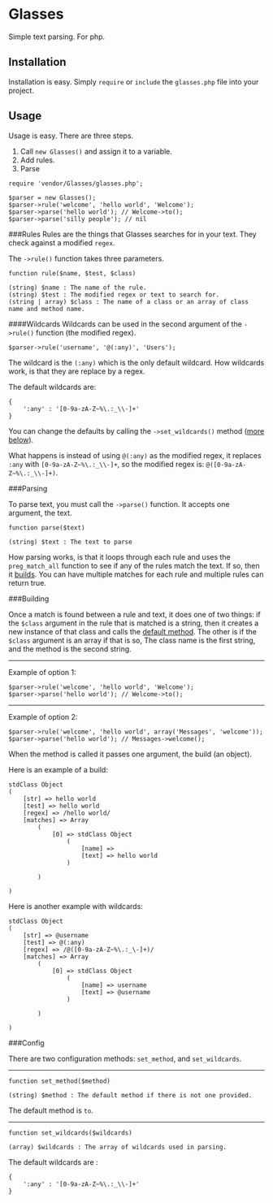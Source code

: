 # Glasses

Simple text parsing. For php.

## Installation

Installation is easy. Simply `require` or `include` the `glasses.php` file into your project.

## Usage

Usage is easy. There are three steps.

1. Call `new Glasses()` and assign it to a variable.
2. Add rules.
3. Parse

```
require 'vendor/Glasses/glasses.php';

$parser = new Glasses();
$parser->rule('welcome', 'hello world', 'Welcome');
$parser->parse('hello world'); // Welcome->to();
$parser->parse('silly people'); // nil
```

###Rules
Rules are the things that Glasses searches for in your text. They check against a modified `regex`.

The `->rule()` function takes three parameters.

```
function rule($name, $test, $class)

(string) $name : The name of the rule.
(string) $test : The modified regex or text to search for.
(string | array) $class : The name of a class or an array of class name and method name.
```

####Wildcards
Wildcards can be used in the second argument of the `->rule()` function (the modified regex).

```
$parser->rule('username', '@(:any)', 'Users');
```
The wildcard is the `(:any)` which is the only default wildcard. How wildcards work, is that they are replace by a regex.

The default wildcards are:

```
{
	':any' : '[0-9a-zA-Z~%\.:_\\-]+'
}
```
You can change the defaults by calling the `->set_wildcards()` method ([more below](#config)).

What happens is instead of using `@(:any)` as the modified regex, it replaces `:any` with `[0-9a-zA-Z~%\.:_\\-]+`, so the modified regex is: `@([0-9a-zA-Z~%\.:_\\-]+)`.

###Parsing

To parse text, you must call the `->parse()` function. It accepts one argument, the text.

```
function parse($text)

(string) $text : The text to parse
```

How parsing works, is that it loops through each rule and uses the `preg_match_all` function to see if any of the rules match the text. If so, then it [builds](#building). You can have multiple matches for each rule and multiple rules can return true.

###Building

Once a match is found between a rule and text, it does one of two things: if the `$class` argument in the rule that is matched is a string, then it creates a new instance of that class and calls the [default method](#config). The other is if the `$class` argument is an array if that is so, The class name is the first string, and the method is the second string.

---
Example of option 1:

```
$parser->rule('welcome', 'hello world', 'Welcome');
$parser->parse('hello world'); // Welcome->to();
```

---
Example of option 2:

```
$parser->rule('welcome', 'hello world', array('Messages', 'welcome'));
$parser->parse('hello world'); // Messages->welcome();
```

When the method is called it passes one argument, the build (an object).

Here is an example of a build:

```
stdClass Object
(
    [str] => hello world
    [test] => hello world
    [regex] => /hello world/
    [matches] => Array
        (
            [0] => stdClass Object
                (
                    [name] => 
                    [text] => hello world
                )

        )

)
```

Here is another example with wildcards:

```
stdClass Object
(
    [str] => @username
    [test] => @(:any)
    [regex] => /@([0-9a-zA-Z~%\.:_\-]+)/
    [matches] => Array
        (
            [0] => stdClass Object
                (
                    [name] => username
                    [text] => @username
                )

        )

)
```

###Config

There are two configuration methods: `set_method`, and `set_wildcards`.

---

```
function set_method($method)

(string) $method : The default method if there is not one provided.
```

The default method is `to`.

---

```
function set_wildcards($wildcards)

(array) $wildcards : The array of wildcards used in parsing.
```
The default wildcards are :

```
{
	':any' : '[0-9a-zA-Z~%\.:_\\-]+'
}
```
